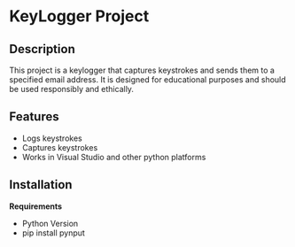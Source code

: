 # KeyLogger Project

## Description
This project is a keylogger that captures keystrokes and sends them to a specified email address. It is designed for educational purposes and should be used responsibly and ethically.

## Features
- Logs keystrokes
- Captures keystrokes
- Works in Visual Studio and other python platforms 

## Installation
 **Requirements**
   - Python Version 
   - pip install pynput



